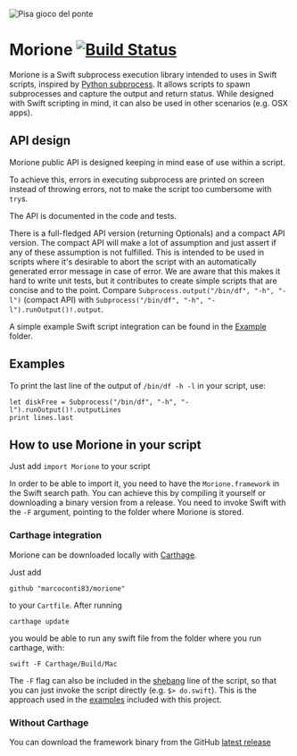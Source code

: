 ![Pisa gioco del ponte](https://upload.wikimedia.org/wikipedia/commons/thumb/b/b4/Pisa_GiocoPonte_1935.jpg/800px-Pisa_GiocoPonte_1935.jpg)
# Morione [![Build Status](https://travis-ci.org/marcoconti83/morione.svg?branch=master)](https://travis-ci.org/marcoconti83/morione)

Morione is a Swift subprocess execution library intended to uses in Swift scripts, inspired by [Python subprocess](https://docs.python.org/2/library/subprocess.html). It allows scripts to spawn subprocesses and capture the output and return status. While designed with Swift scripting in mind, it can also be used in other scenarios (e.g. OSX apps).

## API design

Morione public API is designed keeping in mind ease of use within a script.

To achieve this, errors in executing subprocess are printed on screen instead of throwing errors, not to make the script too cumbersome with `try`s.

The API is documented in the code and tests.

There is a full-fledged API version (returning Optionals) and a compact API version. The compact API will make a lot of assumption and just assert if any of these assumption is not fulfilled. This is intended to be used in scripts where it's desirable to abort the script with an automatically generated error message in case of error. We are aware that this makes it hard to write unit tests, but it contributes to create simple scripts that are concise and to the point. Compare `Subprocess.output("/bin/df", "-h", "-l")` (compact API) with `Subprocess("/bin/df", "-h", "-l").runOutput()!.output`.


A simple example Swift script integration can be found in the [Example](https://github.com/marcoconti83/morione/tree/master/Examples) folder.

## Examples

To print the last line of the output of `/bin/df -h -l` in your script, use:

```
let diskFree = Subprocess("/bin/df", "-h", "-l").runOutput()!.outputLines
print lines.last
```

## How to use Morione in your script

Just add ```import Morione``` to your script

In order to be able to import it, you need to have the `Morione.framework` in the Swift search path. You can achieve this by compiling it yourself or downloading a binary version from a release. You need to invoke Swift with the `-F` argument, pointing to the folder where Morione is stored.

### Carthage integration
Morione can be downloaded locally with [Carthage](https://github.com/Carthage/Carthage). 

Just add 

```github "marcoconti83/morione"```

to your `Cartfile`. After running

```carthage update```

you would be able to run any swift file from the folder where you run carthage, with:

```swift -F Carthage/Build/Mac```

The `-F` flag can also be included in the [shebang](https://en.wikipedia.org/wiki/Shebang_%28Unix%29) line of the script, so that you can just invoke the script directly (e.g. ```$> do.swift```). This is the approach used in the [examples](https://github.com/marcoconti83/morione/tree/master/Examples) included with this project.

### Without Carthage
You can download the framework binary from the GitHub [latest release](https://github.com/marcoconti83/morione/releases/latest)


